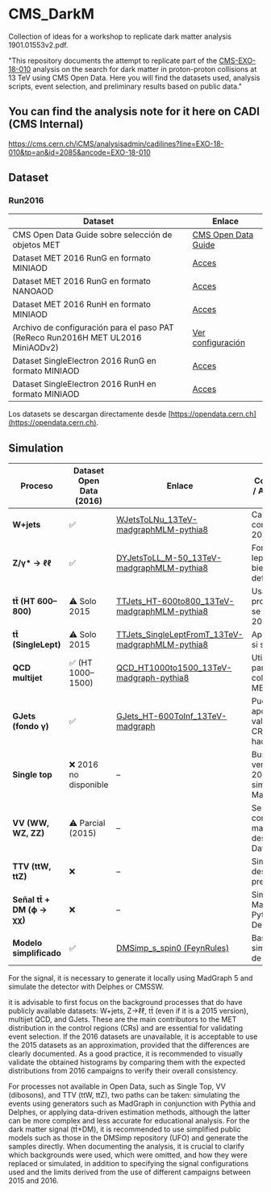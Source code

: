# CMS_DarkM
Collection of ideas for a workshop to replicate dark matter analysis 1901.01553v2.pdf.

"This repository documents the attempt to replicate part of the [CMS-EXO-18-010](https://www.arxiv.org/pdf/1901.01553) analysis on the search for dark matter in proton-proton collisions at 13 TeV using CMS Open Data. Here you will find the datasets used, analysis scripts, event selection, and preliminary results based on public data."

## You can find the analysis note for it here on CADI (CMS Internal)
https://cms.cern.ch/iCMS/analysisadmin/cadilines?line=EXO-18-010&tp=an&id=2085&ancode=EXO-18-010

## Dataset
### Run2016

| Dataset | Enlace |
|--------------|--------|
| CMS Open Data Guide sobre selección de objetos MET | [CMS Open Data Guide](https://cms-opendata-guide.web.cern.ch/analysis/selection/objects/met/) |
| Dataset MET 2016 RunG en formato MINIAOD | [Acces](https://opendata.cern.ch/record/30509) |
| Dataset MET 2016 RunG en formato NANOAOD | [Acces](https://opendata.cern.ch/record/30526) |
| Dataset MET 2016 RunH en formato MINIAOD | [Acces](https://opendata.cern.ch/record/30542) |
| Archivo de configuración para el paso PAT (ReReco Run2016H MET UL2016 MiniAODv2) | [Ver configuración](https://opendata-qa.cern.ch/record/30453?utm) |
| Dataset SingleElectron 2016 RunG en formato MINIAOD | [Acces](https://opendata.cern.ch/record/30512) |
| Dataset SingleElectron 2016 RunH en formato MINIAOD | [Acces](https://opendata.cern.ch/record/30545) |

Los datasets se descargan directamente desde [https://opendata.cern.ch](https://opendata.cern.ch).

## Simulation

| Proceso               | Dataset Open Data (2016) | Enlace                                                                                  | Comentario / Alternativa                              |
|------------------------|---------------------------|------------------------------------------------------------------------------------------|--------------------------------------------------------|
| **W+jets**             | ✅                         | [WJetsToLNu_13TeV-madgraphMLM-pythia8](https://opendata.cern.ch/record/69710)           | Campaña completa en 2016.                             |
| **Z/γ\* → ℓℓ**         | ✅                         | [DYJetsToLL_M-50_13TeV-madgraphMLM-pythia8](https://opendata.cern.ch/record/35671)      | Fondo leptónico bien definido.                        |
| **tt̄ (HT 600–800)**   | ⚠️ Solo 2015               | [TTJets_HT-600to800_13TeV-madgraphMLM-pythia8](https://opendata.cern.ch/record/19946)   | Usar como proxy si no se encuentra 2016.              |
| **tt̄ (SingleLept)**   | ⚠️ Solo 2015               | [TTJets_SingleLeptFromT_13TeV-madgraphMLM-pythia8](https://opendata.cern.ch/record/19938) | Aprox válida si se justifica.                         |
| **QCD multijet**       | ✅ (HT 1000–1500)          | [QCD_HT1000to1500_13TeV-madgraph-pythia8](https://opendata.cern.ch/record/5495)          | Utilizable para validar colas de MET.                 |
| **GJets (fondo γ)**    | ✅                         | [GJets_HT-600ToInf_13TeV-madgraph](https://opendata.cern.ch/record/5564)                | Puede apoyar validación en CR hadrónicos.             |
| **Single top**         | ❌ 2016 no disponible      | –                                                                                        | Buscar versiones 2015 o simular con MadGraph.         |
| **VV (WW, WZ, ZZ)**    | ⚠️ Parcial (2015)          | –                                                                                        | Se puede combinar manualmente desde Open Data 2015.   |
| **TTV (ttW, ttZ)**     | ❌                         | –                                                                                        | Simular si se desea alta precisión.                   |
| **Señal tt̄ + DM (ϕ → χχ)** | ❌                   | –                                                                                        | Simular con MadGraph + Pythia + Delphes.              |
| **Modelo simplificado**| ✅                         | [DMSimp_s_spin0 (FeynRules)](https://feynrules.irmp.ucl.ac.be/wiki/DMsimp)              | Base para simulación de señal.                        |


For the signal, it is necessary to generate it locally using MadGraph 5 and simulate the detector with Delphes or CMSSW.

it is advisable to first focus on the background processes that do have publicly available datasets: W+jets, Z→ℓℓ, tt̄ (even if it is a 2015 version), multijet QCD, and GJets. These are the main contributors to the MET distribution in the control regions (CRs) and are essential for validating event selection. If the 2016 datasets are unavailable, it is acceptable to use the 2015 datasets as an approximation, provided that the differences are clearly documented. As a good practice, it is recommended to visually validate the obtained histograms by comparing them with the expected distributions from 2016 campaigns to verify their overall consistency.

For processes not available in Open Data, such as Single Top, VV (dibosons), and TTV (ttW, ttZ), two paths can be taken: simulating the events using generators such as MadGraph in conjunction with Pythia and Delphes, or applying data-driven estimation methods, although the latter can be more complex and less accurate for educational analysis. For the dark matter signal (tt̄+DM), it is recommended to use simplified public models such as those in the DMSimp repository (UFO) and generate the samples directly. When documenting the analysis, it is crucial to clarify which backgrounds were used, which were omitted, and how they were replaced or simulated, in addition to specifying the signal configurations used and the limits derived from the use of different campaigns between 2015 and 2016.
